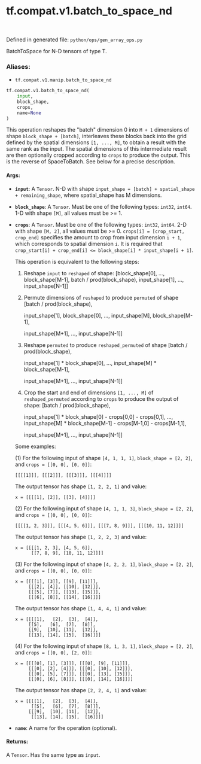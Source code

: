 <div itemscope itemtype="http://developers.google.com/ReferenceObject">
<meta itemprop="name" content="tf.compat.v1.batch_to_space_nd" />
<meta itemprop="path" content="Stable" />
</div>

# tf.compat.v1.batch_to_space_nd

<!-- Insert buttons -->

<table class="tfo-notebook-buttons tfo-api" align="left">
</table>

Defined in generated file: `python/ops/gen_array_ops.py`



<!-- Start diff -->
BatchToSpace for N-D tensors of type T.

### Aliases:

* `tf.compat.v1.manip.batch_to_space_nd`


``` python
tf.compat.v1.batch_to_space_nd(
    input,
    block_shape,
    crops,
    name=None
)
```



<!-- Placeholder for "Used in" -->

This operation reshapes the "batch" dimension 0 into `M + 1` dimensions of shape
`block_shape + [batch]`, interleaves these blocks back into the grid defined by
the spatial dimensions `[1, ..., M]`, to obtain a result with the same rank as
the input.  The spatial dimensions of this intermediate result are then
optionally cropped according to `crops` to produce the output.  This is the
reverse of SpaceToBatch.  See below for a precise description.

#### Args:


* <b>`input`</b>: A `Tensor`.
  N-D with shape `input_shape = [batch] + spatial_shape + remaining_shape`,
  where spatial_shape has M dimensions.
* <b>`block_shape`</b>: A `Tensor`. Must be one of the following types: `int32`, `int64`.
  1-D with shape `[M]`, all values must be >= 1.
* <b>`crops`</b>: A `Tensor`. Must be one of the following types: `int32`, `int64`.
  2-D with shape `[M, 2]`, all values must be >= 0.
    `crops[i] = [crop_start, crop_end]` specifies the amount to crop from input
    dimension `i + 1`, which corresponds to spatial dimension `i`.  It is
    required that
    `crop_start[i] + crop_end[i] <= block_shape[i] * input_shape[i + 1]`.

  This operation is equivalent to the following steps:

  1. Reshape `input` to `reshaped` of shape:
       [block_shape[0], ..., block_shape[M-1],
        batch / prod(block_shape),
        input_shape[1], ..., input_shape[N-1]]

  2. Permute dimensions of `reshaped` to produce `permuted` of shape
       [batch / prod(block_shape),

        input_shape[1], block_shape[0],
        ...,
        input_shape[M], block_shape[M-1],

        input_shape[M+1], ..., input_shape[N-1]]

  3. Reshape `permuted` to produce `reshaped_permuted` of shape
       [batch / prod(block_shape),

        input_shape[1] * block_shape[0],
        ...,
        input_shape[M] * block_shape[M-1],

        input_shape[M+1],
        ...,
        input_shape[N-1]]

  4. Crop the start and end of dimensions `[1, ..., M]` of
     `reshaped_permuted` according to `crops` to produce the output of shape:
       [batch / prod(block_shape),

        input_shape[1] * block_shape[0] - crops[0,0] - crops[0,1],
        ...,
        input_shape[M] * block_shape[M-1] - crops[M-1,0] - crops[M-1,1],

        input_shape[M+1], ..., input_shape[N-1]]

  Some examples:

  (1) For the following input of shape `[4, 1, 1, 1]`, `block_shape = [2, 2]`, and
      `crops = [[0, 0], [0, 0]]`:

  ```
  [[[[1]]], [[[2]]], [[[3]]], [[[4]]]]
  ```

  The output tensor has shape `[1, 2, 2, 1]` and value:

  ```
  x = [[[[1], [2]], [[3], [4]]]]
  ```

  (2) For the following input of shape `[4, 1, 1, 3]`, `block_shape = [2, 2]`, and
      `crops = [[0, 0], [0, 0]]`:

  ```
  [[[[1, 2, 3]]], [[[4, 5, 6]]], [[[7, 8, 9]]], [[[10, 11, 12]]]]
  ```

  The output tensor has shape `[1, 2, 2, 3]` and value:

  ```
  x = [[[[1, 2, 3], [4, 5, 6]],
        [[7, 8, 9], [10, 11, 12]]]]
  ```

  (3) For the following input of shape `[4, 2, 2, 1]`, `block_shape = [2, 2]`, and
      `crops = [[0, 0], [0, 0]]`:

  ```
  x = [[[[1], [3]], [[9], [11]]],
       [[[2], [4]], [[10], [12]]],
       [[[5], [7]], [[13], [15]]],
       [[[6], [8]], [[14], [16]]]]
  ```

  The output tensor has shape `[1, 4, 4, 1]` and value:

  ```
  x = [[[[1],   [2],  [3],  [4]],
       [[5],   [6],  [7],  [8]],
       [[9],  [10], [11],  [12]],
       [[13], [14], [15],  [16]]]]
  ```

  (4) For the following input of shape `[8, 1, 3, 1]`, `block_shape = [2, 2]`, and
      `crops = [[0, 0], [2, 0]]`:

  ```
  x = [[[[0], [1], [3]]], [[[0], [9], [11]]],
       [[[0], [2], [4]]], [[[0], [10], [12]]],
       [[[0], [5], [7]]], [[[0], [13], [15]]],
       [[[0], [6], [8]]], [[[0], [14], [16]]]]
  ```

  The output tensor has shape `[2, 2, 4, 1]` and value:

  ```
  x = [[[[1],   [2],  [3],  [4]],
        [[5],   [6],  [7],  [8]]],
       [[[9],  [10], [11],  [12]],
        [[13], [14], [15],  [16]]]]
  ```
* <b>`name`</b>: A name for the operation (optional).


#### Returns:

A `Tensor`. Has the same type as `input`.
